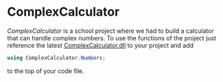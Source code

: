 # ComplexCalculator

*ComplexCalculator* is a school project where we had to build a calculator that can handle complex numbers.
To use the functions of the project just reference the latest [ComplexCalculator.dll](https://github.com/sprayzcs/ComplexCalculator/releases/latest) to your project and add
```csharp
using ComplexCalculator.Numbers;
```
to the top of your code file.
